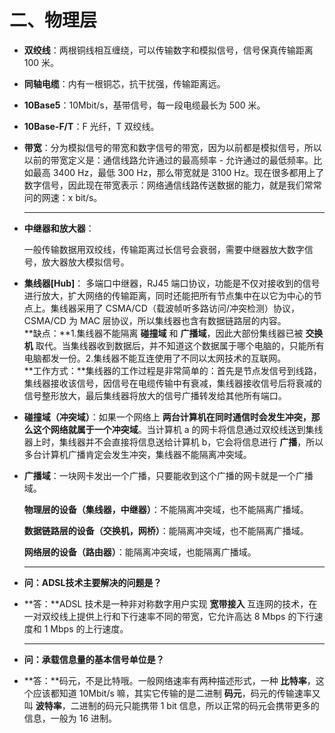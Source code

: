 # 二、物理层

* **双绞线**：两根铜线相互缠绕，可以传输数字和模拟信号，信号保真传输距离 100 米。

* **同轴电缆**：内有一根铜芯，抗干扰强，传输距离远。

* **10Base5**：10Mbit/s，基带信号，每一段电缆最长为 500 米。

* **10Base-F/T**：F 光纤，T 双绞线。

* **带宽**：分为模拟信号的带宽和数字信号的带宽，因为以前都是模拟信号，所以以前的带宽定义是：通信线路允许通过的最高频率 - 允许通过的最低频率。比如最高 3400 Hz，最低 300 Hz，那么带宽就是 3100 Hz。现在很多都用上了数字信号，因此现在带宽表示：网络通信线路传送数据的能力，就是我们常常问的网速：x bit/s。

  ****


* **中继器和放大器**：
  
  一般传输数据用双绞线，传输距离过长信号会衰弱，需要中继器放大数字信号，放大器放大模拟信号。

* **集线器[Hub]**：
  多端口中继器，RJ45 端口协议，功能是不仅对接收到的信号进行放大，扩大网络的传输距离，同时还能把所有节点集中在以它为中心的节点上。集线器采用了 CSMA/CD（载波帧听多路访问/冲突检测）协议，CSMA/CD 为 MAC 层协议，所以集线器也含有数据链路层的内容。\
  **缺点：**1.集线器不能隔离 **碰撞域** 和 **广播域**，因此大部份集线器已被 **交换机** 取代。当集线器收到数据后，并不知道这个数据属于哪个电脑的，只能所有电脑都发一份。2.集线器不能互连使用了不同以太网技术的互联网。\
**工作方式：**集线器的工作过程是非常简单的：首先是节点发信号到线路，集线器接收该信号，因信号在电缆传输中有衰减，集线器接收信号后将衰减的信号整形放大，最后集线器将放大的信号广播转发给其他所有端口。
  
* **碰撞域（冲突域）**：如果一个网络上 **两台计算机在同时通信时会发生冲突，那么这个网络就属于一个冲突域**。当计算机 a 的网卡将信息通过双绞线送到集线器上时，集线器并不会直接将信息送给计算机 b，它会将信息进行 **广播**，所以多台计算机广播肯定会发生冲突，集线器不能隔离冲突域。

* **广播域**：一块网卡发出一个广播，只要能收到这个广播的网卡就是一个广播域。

  **物理层的设备（集线器，中继器）**：不能隔离冲突域，也不能隔离广播域。
  
  **数据链路层的设备（交换机，网桥）**：能隔离冲突域，也不能隔离广播域。
  
  **网络层的设备（路由器）**：能隔离冲突域，也能隔离广播域。
  
  ****
  
* **问：ADSL技术主要解决的问题是？**

* **答：**ADSL 技术是一种非对称数字用户实现 **宽带接入** 互连网的技术，在一对双绞线上提供上行和下行速率不同的带宽，它允许高达 8 Mbps 的下行速度和 1 Mbps 的上行速度。

  ****

* **问：承载信息量的基本信号单位是？**

* **答：**码元，不是比特哦。一般网络速率有两种描述形式，一种 **比特率**，这个应该都知道 10Mbit/s 嘛，其实它传输的是二进制 **码元**，码元的传输速率又叫 **波特率**，二进制的码元只能携带 1 bit 信息，所以正常的码元会携带更多的信息，一般为 16 进制。


